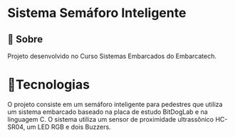 <h1>Sistema Semáforo Inteligente</h1>

<h2>🔖 Sobre</h2>
<p>Projeto desenvolvido no Curso Sistemas Embarcados do Embarcatech.</p>

<h1>🚀Tecnologias</h1>
<p>O projeto consiste em um semáforo inteligente para pedestres que utiliza um sistema embarcado baseado na placa de estudo BitDogLab e na linguagem C. O sistema utiliza um sensor de proximidade ultrassônico HC-SR04, um LED RGB e dois Buzzers. </p>
